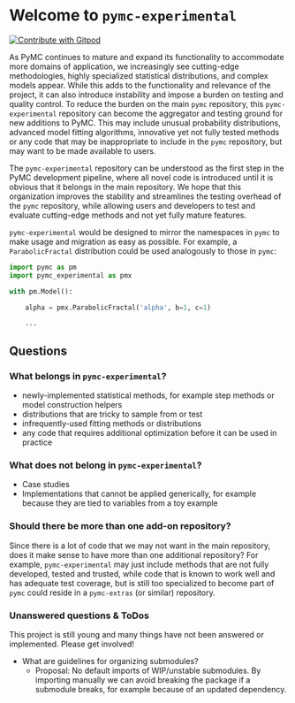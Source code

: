 # Welcome to `pymc-experimental`
<a href="https://gitpod.io/#https://github.com/pymc-devs/pymc-experimental">
  <img
    src="https://img.shields.io/badge/Contribute%20with-Gitpod-908a85?logo=gitpod"
    alt="Contribute with Gitpod"
  />
</a>

As PyMC continues to mature and expand its functionality to accommodate more domains of application, we increasingly see cutting-edge methodologies, highly specialized statistical distributions, and complex models appear.
While this adds to the functionality and relevance of the project, it can also introduce instability and impose a burden on testing and quality control.
To reduce the burden on the main `pymc` repository, this `pymc-experimental` repository can become the aggregator and testing ground for new additions to PyMC.
This may include unusual probability distributions, advanced model fitting algorithms, innovative yet not fully tested methods or any code that may be inappropriate to include in the `pymc` repository, but may want to be made available to users.

The `pymc-experimental` repository can be understood as the first step in the PyMC development pipeline, where all novel code is introduced until it is obvious that it belongs in the main repository.
We hope that this organization improves the stability and streamlines the testing overhead of the `pymc` repository, while allowing users and developers to test and evaluate cutting-edge methods and not yet fully mature features.

`pymc-experimental` would be designed to mirror the namespaces in `pymc` to make usage and migration as easy as possible.
For example, a `ParabolicFractal` distribution could be used analogously to those in `pymc`:

```python
import pymc as pm
import pymc_experimental as pmx

with pm.Model():

    alpha = pmx.ParabolicFractal('alpha', b=1, c=1)

    ...

```

## Questions

### What belongs in `pymc-experimental`?

- newly-implemented statistical methods, for example step methods or model construction helpers
- distributions that are tricky to sample from or test
- infrequently-used fitting methods or distributions
- any code that requires additional optimization before it can be used in practice


### What does not belong in `pymc-experimental`?
- Case studies
- Implementations that cannot be applied generically, for example because they are tied to variables from a toy example


### Should there be more than one add-on repository?

Since there is a lot of code that we may not want in the main repository, does it make sense to have more than one additional repository?
For example, `pymc-experimental` may just include methods that are not fully developed, tested and trusted, while code that is known to work well and has adequate test coverage, but is still too specialized to become part of `pymc` could reside in a `pymc-extras` (or similar) repository.


### Unanswered questions & ToDos
This project is still young and many things have not been answered or implemented.
Please get involved!

* What are guidelines for organizing submodules?
  * Proposal: No default imports of WIP/unstable submodules. By importing manually we can avoid breaking the package if a submodule breaks, for example because of an updated dependency.
